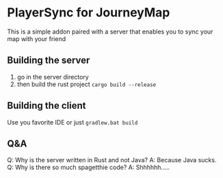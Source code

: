 # PlayerSync for JourneyMap
This is a simple addon paired with a server that enables you to sync your map with your friend
## Building the server
1. go in the server directory
2. then build the rust project ```cargo build --release```
## Building the client
Use you favorite IDE or just ```gradlew.bat build```
## Q&A
Q: Why is the server written in Rust and not Java?
A: Because Java sucks.
Q: Why is there so much spagetthie code?
A: Shhhhhh.....
